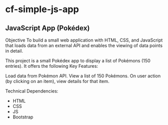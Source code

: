 # cf-simple-js-app
## JavaScript App (Pokédex)

Objective
To build a small web application with HTML, CSS, and JavaScript that loads data from an external API and enables the viewing of data points in detail.



This project is a small Pokédex app to display a list of Pokémons (150 entries). It offers the following Key Features:

Load data from Pokémon API.
View a list of 150 Pokémons.
On user action (by clicking on an item), view details for that item.


Technical Dependencies:

- HTML
- CSS
- JS
- Bootstrap
